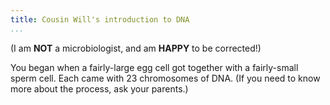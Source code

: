 ```yaml
---
title: Cousin Will's introduction to DNA
...
```


(I am **NOT** a microbiologist, and am **HAPPY** to be corrected!)

You began when a fairly-large egg cell got together with a
fairly-small sperm cell.  Each came with 23 chromosomes of DNA.  (If
you need to know more about the process, ask your parents.)

